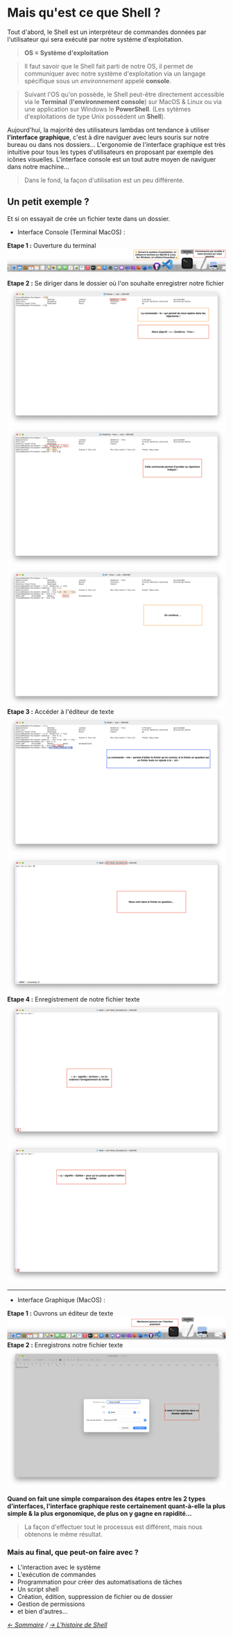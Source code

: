 # Mais qu'est ce que Shell ?

Tout d'abord, le Shell est un interpréteur de commandes données par l'utilisateur qui sera exécuté par notre système d'exploitation.

> **OS = Système d'exploitation**

> Il faut savoir que le Shell fait parti de notre OS, il permet de communiquer avec notre système d'exploitation via un langage spécifique sous un *environnement* appelé **console**. 

> Suivant l'OS qu'on possède, le Shell peut-être directement accessible via le **Terminal** (**l'environnement console**) sur MacOS & Linux ou via une application sur Windows le **PowerShell**. (Les sytèmes d'exploitations de type Unix possèdent un **Shell**).

Aujourd'hui, la majorité des utilisateurs lambdas ont tendance à utiliser **l'interface graphique**, c'est à dire naviguer avec leurs souris sur notre bureau ou dans nos dossiers... L'ergonomie de l'interface graphique est très intuitive pour tous les types d'utilisateurs en proposant par exemple des icônes visuelles.
L'interface console est un tout autre moyen de naviguer dans notre machine... 
> Dans le fond, la façon d'utilisation est un peu différente.


## Un petit exemple ?

Et si on essayait de crée un fichier texte dans un dossier.

* Interface Console (Terminal MacOS) :

**Etape 1 :** Ouverture du terminal
![Console0](https://raw.githubusercontent.com/ByMSRT/Shell/main/Images/Console0.png)

**Etape 2 :** Se diriger dans le dossier où l'on souhaite enregistrer notre fichier
![Console1](https://raw.githubusercontent.com/ByMSRT/Shell/main/Images/Console1.png)
![Console2](https://raw.githubusercontent.com/ByMSRT/Shell/main/Images/Console2.png)
![Console3](https://raw.githubusercontent.com/ByMSRT/Shell/main/Images/Console3.png)
**Etape 3 :** Accéder à l'éditeur de texte
![Console4](https://raw.githubusercontent.com/ByMSRT/Shell/main/Images/Console4.png)
![Console5](https://raw.githubusercontent.com/ByMSRT/Shell/main/Images/Console5.png)
**Etape 4 :** Enregistrement de notre fichier texte
![Console6](https://raw.githubusercontent.com/ByMSRT/Shell/main/Images/Console6.png)
![Console7](https://raw.githubusercontent.com/ByMSRT/Shell/main/Images/Console7.png)

-----------------

* Interface Graphique (MacOS) :

**Etape 1 :** Ouvrons un éditeur de texte
![Graph0](https://raw.githubusercontent.com/ByMSRT/Shell/main/Images/Graph0.png)
**Etape 2 :** Enregistrons notre fichier texte
![Graph1](https://raw.githubusercontent.com/ByMSRT/Shell/main/Images/Graph1.png)

**Quand on fait une simple comparaison des étapes entre les 2 types d'interfaces, l'interface graphique reste certainement quant-à-elle la plus simple & la plus ergonomique, de plus on y gagne en rapidité...**

> La façon d'effectuer tout le processus est différent, mais nous obtenons le même résultat.

### Mais au final, que peut-on faire avec ?

* L'interaction avec le système
* L'exécution de commandes
* Programmation pour créer des automatisations de tâches
* Un script shell
* Création, édition, suppression de fichier ou de dossier
* Gestion de permissions
* et bien d'autres...



*[<- Sommaire](https://github.com/ByMSRT/Shell) / [-> L'histoire de Shell](https://github.com/ByMSRT/Shell/blob/main/Intro/Histoire.md)*